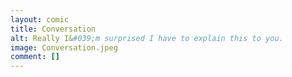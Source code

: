 ```yaml
---
layout: comic
title: Conversation
alt: Really I&#039;m surprised I have to explain this to you.
image: Conversation.jpeg
comment: []
---
```

